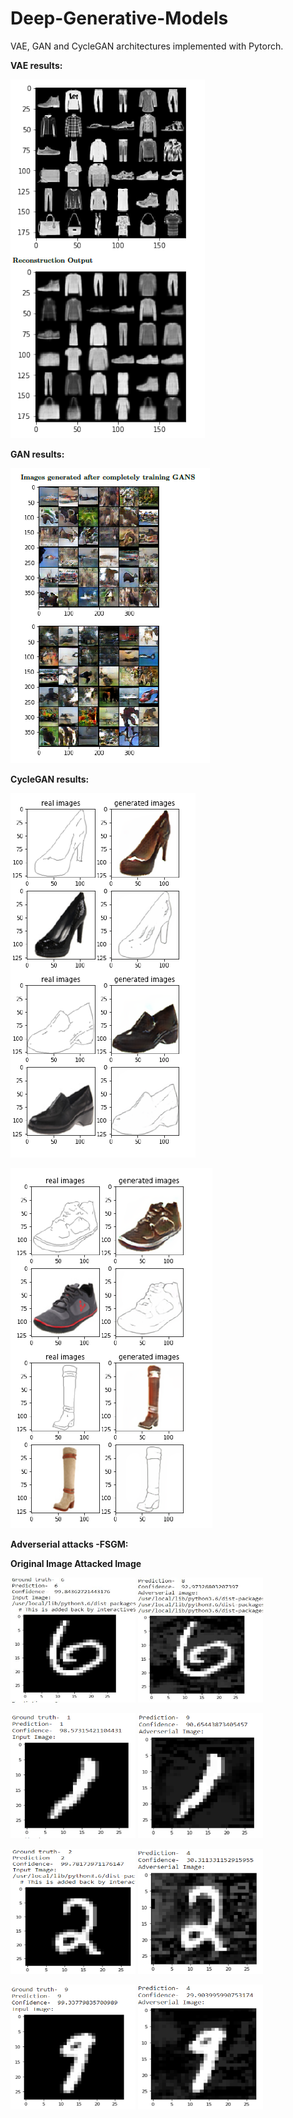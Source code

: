 # Deep-Generative-Models

VAE, GAN and CycleGAN architectures implemented with Pytorch.

**VAE results:**

![](VAE-results.PNG)


**GAN results:**

![](gan-results.PNG)


**CycleGAN results:**

![](cyclegan-results1.PNG)

![](cyclegan-results2.PNG)


**Adverserial attacks -FSGM:**

**Original Image                           Attacked Image**

<img src="4.1 1o.png" width="200" height="200"/> <img src="4.1 1a.png" width="200" height="200"/>

<img src="4.1 2o.PNG" width="200" height="200"/> <img src="4.1 2a.PNG" width="200" height="200"/>

<img src="4.2 1o.PNG" width="200" height="200"/> <img src="4.2 1a.PNG" width="200" height="200"/>

<img src="4.2 2o.PNG" width="200" height="200"/> <img src="4.2 2a.PNG" width="200" height="200"/>

